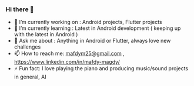### Hi there 👋

- 🔭 I’m currently working on : Android projects, Flutter projects
- 🌱 I’m currently learning : Latest in Android development ( keeping up with the latest in Android )
- 💬 Ask me about : Anything in Android or Flutter, always love new challenges
- 📫 How to reach me: mafdym25@gmail.com , https://www.linkedin.com/in/mafdy-magdy/
- ⚡ Fun fact: I love playing the piano and producing music/sound projects in general, AI

<!--
**Maf-Dy/Maf-Dy** is a ✨ _special_ ✨ repository because its `README.md` (this file) appears on your GitHub profile.

Here are some ideas to get you started:

- 🔭 I’m currently working on ...
- 🌱 I’m currently learning ...
- 👯 I’m looking to collaborate on ...
- 🤔 I’m looking for help with ...
- 💬 Ask me about ...
- 📫 How to reach me: ...
- 😄 Pronouns: ...
- ⚡ Fun fact: ...
-->
